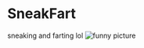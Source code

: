 # SneakFart
sneaking and farting lol
![funny picture](https://www.spigotmc.org/attachments/fart-png.577401)
